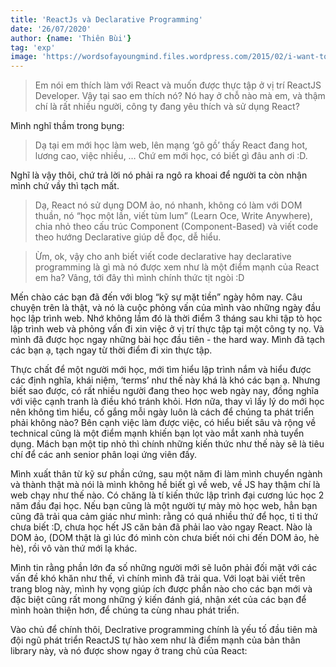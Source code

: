 ```yaml
---
title: 'ReactJs và Declarative Programming'
date: '26/07/2020'
author: {name: 'Thiên Bùi'}
tag: 'exp'
image: 'https://wordsofayoungmind.files.wordpress.com/2015/02/i-want-to.jpg'
---
```

> Em nói em thích làm với React và muốn được thực tập ở vị trí ReactJS Developer. Vậy tại sao em thích nó? Nó hay ở chỗ nào mà em, và thậm chí là rất nhiều người, công ty đang yêu thích và sử dụng React?

Mình nghĩ thầm trong bụng: 
> Dạ tại em mới học làm web, lên mạng ‘gô gồ’ thấy React đang hot, lương cao, việc nhiều, … Chứ em mới học, có biết gì đâu anh ơi :D.

Nghĩ là vậy thôi, chứ trả lời nó phải ra ngô ra khoai để người ta còn nhận mình chứ vầy thì tạch mất.

> Dạ, React nó sử dụng DOM ảo, nó nhanh, không có làm với DOM thuần, nó “học một lần, viết tùm lum” (Learn Oce, Write Anywhere), chia nhỏ theo cấu trúc Component (Component-Based) và viết code theo hướng Declarative giúp dễ đọc, dễ hiểu.

> Ừm, ok, vậy cho anh biết viết code declarative hay declarative programming là gì mà nó được xem như là một điểm mạnh của React em ha?
Vâng, tới đây thì mình chính thức tịt ngòi :D

Mến chào các bạn đã đến với blog “kỹ sự mặt tiền” ngày hôm nay. Câu chuyện trên là thật, và nó là cuộc phỏng vấn của mình vào những ngày đầu học lập trình web. Nhớ không lầm đó là thời điểm 3 tháng sau khi tập tò học lập trình web và phỏng vấn đi xin việc ở vị trí thực tập tại một công ty nọ. Và mình đã được học ngay những bài học đầu tiên - the hard way. Mình đã tạch các bạn ạ, tạch ngay từ thời điểm đi xin thực tập.

Thực chất để một người mới học, mới tìm hiểu lập trình nắm và hiểu được các định nghĩa, khái niệm, ‘terms’ như thế này khá là khó các bạn ạ. Nhưng biết sao được, có rất nhiều người đang theo học web ngày nay, đồng nghĩa với việc cạnh tranh là điều khó tránh khỏi. Hơn nữa, thay vì lấy lý do mới học nên không tìm hiểu, cố gắng mỗi ngày luôn là cách để chúng ta phát triển phải không nào? Bên cạnh việc làm được việc, có hiểu biết sâu và rộng về technical cũng là một điểm mạnh khiến bạn lọt vào mắt xanh nhà tuyển dụng. Mách bạn một tip nhỏ thì chính những kiến thức như thế này sẽ là tiêu chí để các anh senior phân loại ứng viên đấy.

Mình xuất thân từ kỹ sư phần cứng, sau một năm đi làm mình chuyển ngành và thành thật mà nói là mình không hề biết gì về web, về JS hay thậm chí là web chạy như thế nào. Có chăng là tí kiến thức lập trình đại cương lúc học 2 năm đầu đại học. Nếu bạn cũng là một người tự mày mò học web, hẳn bạn cũng đã trải qua cảm giác như mình: rằng có quá nhiều thứ để học, tỉ tỉ thứ chưa biết :D, chưa học hết JS căn bản đã phải lao vào ngay React. Nào là DOM ảo, (DOM thật là gì lúc đó mình còn chưa biết nói chi đến DOM ảo, hè hè), rồi vô vàn thứ mới lạ khác.

Mình tin rằng phần lớn đa số những người mới sẽ luôn phải đối mặt với các vấn đề khó khăn như thế, vì chính mình đã trải qua. Với loạt bài viết trên trang blog này, mình hy vọng giúp ích được phần nào cho các bạn mới và đặc biệt cũng rất mong những ý kiến đánh giá, nhận xét của các bạn để mình hoàn thiện hơn, để chúng ta cùng nhau phát triển.

Vào chủ để chính thôi, Declrative programming chính là yếu tố đầu tiên mà đội ngũ phát triển ReactJS tự hào xem như là điểm mạnh của bản thân library này, và nó được show ngay ở trang chủ của React: